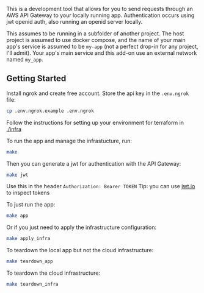 This is a development tool that allows for you to send requests through an AWS API Gateway to your locally running app. Authentication occurs using jwt openid auth, also running an openid server locally.

This assumes to be running in a subfolder of another project. The host project is assumed to use docker compose, and the name of your main app's service is assumed to be `my-app` (not a perfect drop-in for any project, I'll admit). Your app's main service and this add-on use an external network named `my_app`.

## Getting Started

Install ngrok and create free account. Store the api key in the `.env.ngrok` file:
```sh
cp .env.ngrok.example .env.ngrok
```

Follow the instructions for setting up your environment for terraform in [./infra](./infra/README.md)

To run the app and manage the infrastucture, run:

```sh
make
```

Then you can generate a jwt for authentication with the API Gateway:

```sh
make jwt
```
Use this in the header `Authorization: Bearer TOKEN`
Tip: you can use [jwt.io](https://jwt.io) to inspect tokens

To just run the app:

```sh
make app
```

Or if you just need to apply the infrastructure configuration:

```sh
make apply_infra
```

To teardown the local app but not the cloud infrastructure:

```sh
make teardown_app
```

To teardown the cloud infrastructure:

```sh
make teardown_infra
```
